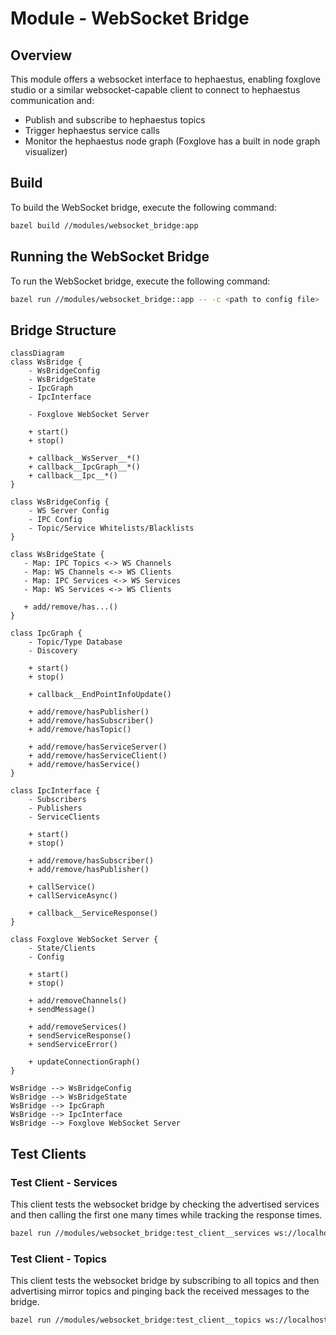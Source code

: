 # Module - WebSocket Bridge

## Overview

This module offers a websocket interface to hephaestus, enabling foxglove studio or a similar websocket-capable client to connect to hephaestus communication and:
  - Publish and subscribe to hephaestus topics
  - Trigger hephaestus service calls
  - Monitor the hephaestus node graph (Foxglove has a built in node graph visualizer)

## Build

To build the WebSocket bridge, execute the following command:

```bash
bazel build //modules/websocket_bridge:app
```

## Running the WebSocket Bridge

To run the WebSocket bridge, execute the following command:

```bash
bazel run //modules/websocket_bridge::app -- -c <path to config file>
```

## Bridge Structure

```mermaid
classDiagram
class WsBridge {
    - WsBridgeConfig
    - WsBridgeState
    - IpcGraph
    - IpcInterface

    - Foxglove WebSocket Server
    
    + start()
    + stop()

    + callback__WsServer__*()
    + callback__IpcGraph__*()
    + callback__Ipc__*()
}

class WsBridgeConfig {
    - WS Server Config
    - IPC Config
    - Topic/Service Whitelists/Blacklists
}

class WsBridgeState {
   - Map: IPC Topics <-> WS Channels
   - Map: WS Channels <-> WS Clients
   - Map: IPC Services <-> WS Services
   - Map: WS Services <-> WS Clients

   + add/remove/has...()
}

class IpcGraph {
    - Topic/Type Database
    - Discovery

    + start()
    + stop()

    + callback__EndPointInfoUpdate()

    + add/remove/hasPublisher()
    + add/remove/hasSubscriber()
    + add/remove/hasTopic()

    + add/remove/hasServiceServer()
    + add/remove/hasServiceClient()
    + add/remove/hasService()
}

class IpcInterface {
    - Subscribers
    - Publishers
    - ServiceClients

    + start()
    + stop()

    + add/remove/hasSubscriber()
    + add/remove/hasPublisher()

    + callService()
    + callServiceAsync()

    + callback__ServiceResponse()
}

class Foxglove WebSocket Server {
    - State/Clients
    - Config

    + start()
    + stop()

    + add/removeChannels()    
    + sendMessage()

    + add/removeServices()    
    + sendServiceResponse()
    + sendServiceError()

    + updateConnectionGraph()    
}

WsBridge --> WsBridgeConfig
WsBridge --> WsBridgeState
WsBridge --> IpcGraph
WsBridge --> IpcInterface
WsBridge --> Foxglove WebSocket Server
```

## Test Clients

### Test Client - Services

This client tests the websocket bridge by checking the advertised services and then calling the first one many times while tracking the response times.

```bash
bazel run //modules/websocket_bridge:test_client__services ws://localhost:8765
```

### Test Client - Topics
This client tests the websocket bridge by subscribing to all topics and then advertising mirror topics and pinging back the received messages to the bridge.

```bash
bazel run //modules/websocket_bridge:test_client__topics ws://localhost:8765
```
